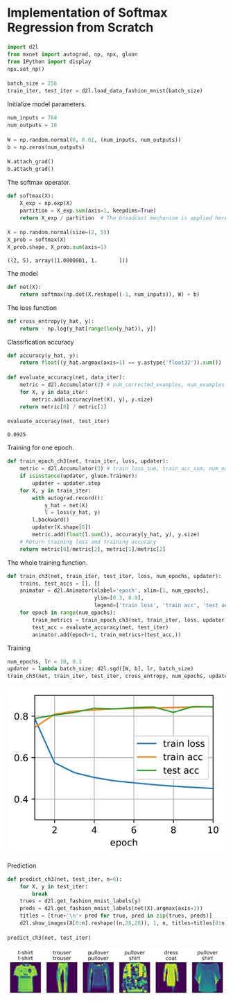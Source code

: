 
# Implementation of Softmax Regression from Scratch


```python
import d2l
from mxnet import autograd, np, npx, gluon
from IPython import display
npx.set_np()

batch_size = 256
train_iter, test_iter = d2l.load_data_fashion_mnist(batch_size)
```

Initialize model parameters.


```python
num_inputs = 784
num_outputs = 10

W = np.random.normal(0, 0.01, (num_inputs, num_outputs))
b = np.zeros(num_outputs)

W.attach_grad()
b.attach_grad()
```

The softmax operator.


```python
def softmax(X):
    X_exp = np.exp(X)
    partition = X_exp.sum(axis=1, keepdims=True)
    return X_exp / partition  # The broadcast mechanism is applied here

X = np.random.normal(size=(2, 5))
X_prob = softmax(X)
X_prob.shape, X_prob.sum(axis=1)
```




    ((2, 5), array([1.0000001, 1.       ]))



The model


```python
def net(X):
    return softmax(np.dot(X.reshape((-1, num_inputs)), W) + b)
```

The loss function


```python
def cross_entropy(y_hat, y):
    return - np.log(y_hat[range(len(y_hat)), y])
```

Classification accuracy


```python
def accuracy(y_hat, y):
    return float((y_hat.argmax(axis=1) == y.astype('float32')).sum())

def evaluate_accuracy(net, data_iter):
    metric = d2l.Accumulator(2) # num_corrected_examples, num_examples
    for X, y in data_iter:
        metric.add(accuracy(net(X), y), y.size)
    return metric[0] / metric[1]

evaluate_accuracy(net, test_iter)
```




    0.0925



Training for one epoch.


```python
def train_epoch_ch3(net, train_iter, loss, updater):
    metric = d2l.Accumulator(3) # train_loss_sum, train_acc_sum, num_examples
    if isinstance(updater, gluon.Trainer):
        updater = updater.step
    for X, y in train_iter:
        with autograd.record():
            y_hat = net(X)
            l = loss(y_hat, y)
        l.backward()
        updater(X.shape[0])
        metric.add(float(l.sum()), accuracy(y_hat, y), y.size)
    # Return training loss and training accuracy
    return metric[0]/metric[2], metric[1]/metric[2]
```

The whole training function.


```python
def train_ch3(net, train_iter, test_iter, loss, num_epochs, updater):
    trains, test_accs = [], []
    animator = d2l.Animator(xlabel='epoch', xlim=[1, num_epochs],
                            ylim=[0.3, 0.9],
                            legend=['train loss', 'train acc', 'test acc'])
    for epoch in range(num_epochs):
        train_metrics = train_epoch_ch3(net, train_iter, loss, updater)
        test_acc = evaluate_accuracy(net, test_iter)
        animator.add(epoch+1, train_metrics+(test_acc,))
```

Training


```python
num_epochs, lr = 10, 0.1
updater = lambda batch_size: d2l.sgd([W, b], lr, batch_size)
train_ch3(net, train_iter, test_iter, cross_entropy, num_epochs, updater)
```


![svg](6-softmax-regression-scratch_files/6-softmax-regression-scratch_17_0.svg)


Prediction


```python
def predict_ch3(net, test_iter, n=6):
    for X, y in test_iter:
        break
    trues = d2l.get_fashion_mnist_labels(y)
    preds = d2l.get_fashion_mnist_labels(net(X).argmax(axis=1))
    titles = [true+'\n'+ pred for true, pred in zip(trues, preds)]
    d2l.show_images(X[0:n].reshape((n,28,28)), 1, n, titles=titles[0:n])

predict_ch3(net, test_iter)
```


![svg](6-softmax-regression-scratch_files/6-softmax-regression-scratch_19_0.svg)

